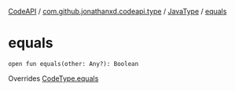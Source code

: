 [CodeAPI](../../index.md) / [com.github.jonathanxd.codeapi.type](../index.md) / [JavaType](index.md) / [equals](.)

# equals

`open fun equals(other: Any?): Boolean`

Overrides [CodeType.equals](../-code-type/equals.md)

